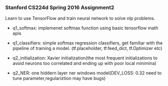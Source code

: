 ### Stanford CS224d Spring 2016 Assignment2

Learn to use TensorFlow and train neural network to solve nlp problems.

- q1_softmax: implemenet softmax function using basic tensorflow math apis 

- q1_classifiers: simple softmax regression classifiers, get familiar with the pipeline of training a model. (tf.placeholder, tf.feed_dict, tf.Optimizer etc)

- q2_initialization: Xavier initialization(the most frequent initializations to avoid neurons too correlated and ending up with poor local minimina)

- q2_NER: one hiddern layer ner windows model(DEV_LOSS: 0.32 need to tune parameter,regulariztion may have bugs)
